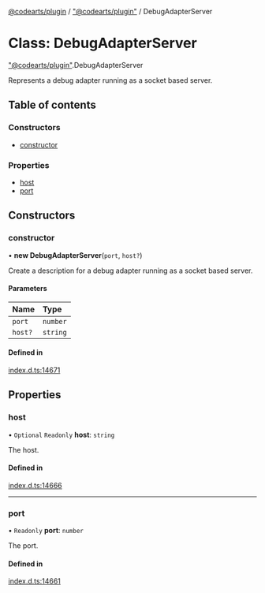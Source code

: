 [@codearts/plugin](../README.md) / ["@codearts/plugin"](../modules/_codearts_plugin_.md) / DebugAdapterServer

# Class: DebugAdapterServer

["@codearts/plugin"](../modules/_codearts_plugin_.md).DebugAdapterServer

Represents a debug adapter running as a socket based server.

## Table of contents

### Constructors

- [constructor](codearts_plugin_.DebugAdapterServer.md#constructor)

### Properties

- [host](codearts_plugin_.DebugAdapterServer.md#host)
- [port](codearts_plugin_.DebugAdapterServer.md#port)

## Constructors

### constructor

• **new DebugAdapterServer**(`port`, `host?`)

Create a description for a debug adapter running as a socket based server.

#### Parameters

| Name | Type |
| :------ | :------ |
| `port` | `number` |
| `host?` | `string` |

#### Defined in

[index.d.ts:14671](https://github.com/huaweicloud/cloudide-plugin-api/blob/4d28848/index.d.ts#L14671)

## Properties

### host

• `Optional` `Readonly` **host**: `string`

The host.

#### Defined in

[index.d.ts:14666](https://github.com/huaweicloud/cloudide-plugin-api/blob/4d28848/index.d.ts#L14666)

___

### port

• `Readonly` **port**: `number`

The port.

#### Defined in

[index.d.ts:14661](https://github.com/huaweicloud/cloudide-plugin-api/blob/4d28848/index.d.ts#L14661)
